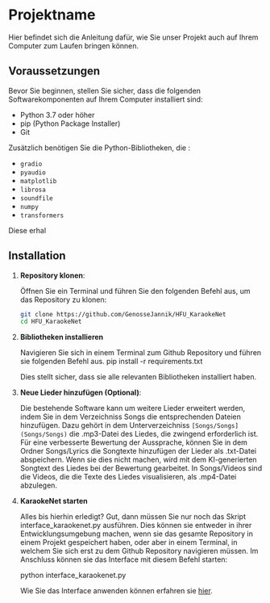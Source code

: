 # Projektname

Hier befindet sich die Anleitung dafür, wie Sie unser Projekt auch auf Ihrem Computer zum Laufen bringen können.

## Voraussetzungen

Bevor Sie beginnen, stellen Sie sicher, dass die folgenden Softwarekomponenten auf Ihrem Computer installiert sind:

- Python 3.7 oder höher
- pip (Python Package Installer)
- Git

Zusätzlich benötigen Sie die Python-Bibliotheken, die :

- `gradio`
- `pyaudio`
- `matplotlib`
- `librosa`
- `soundfile`
- `numpy`
- `transformers`

Diese erhal

## Installation

1. **Repository klonen**:

   Öffnen Sie ein Terminal und führen Sie den folgenden Befehl aus, um das Repository zu klonen:

   ```sh
   git clone https://github.com/GenosseJannik/HFU_KaraokeNet
   cd HFU_KaraokeNet
   
2. **Bibliotheken installieren**

   Navigieren Sie sich in einem Terminal zum Github Repository und führen sie folgenden Befehl aus.
   pip install -r requirements.txt

    Dies stellt sicher, dass sie alle relevanten Bibliotheken installiert haben.
   
3. **Neue Lieder hinzufügen (Optional)**:

   Die bestehende Software kann um weitere Lieder erweitert werden, indem Sie in dem Verzeichniss Songs die entsprechenden Dateien hinzufügen.
   Dazu gehört in dem Unterverzeichniss `[Songs/Songs](Songs/Songs)` die .mp3-Datei des Liedes, die zwingend erforderlich ist.
   Für eine verbesserte Bewertung der Aussprache, können Sie in dem Ordner Songs/Lyrics die Songtexte hinzufügen der Lieder als .txt-Datei abspeichern. Wenn sie dies nicht machen,
   wird mit dem KI-generierten Songtext des Liedes bei der Bewertung gearbeitet. In Songs/Videos sind die Videos, die die Texte des Liedes visualisieren, als .mp4-Datei abzulegen. 
   

4. **KaraokeNet starten**

   Alles bis hierhin erledigt? Gut, dann müssen Sie nur noch das Skript interface_karaokenet.py ausführen. Dies können sie entweder in ihrer Entwicklungsumgebung machen, wenn sie das gesamte
   Repository in einem Projekt gespeichert haben, oder aber in einem Terminal, in welchem Sie sich erst zu dem Github Repository navigieren müssen. Im Anschluss können sie das Interface mit
   diesem Befehl starten:
   
   python interface_karaokenet.py
   
   Wie Sie das Interface anwenden können erfahren sie [hier](./README.md).
   

